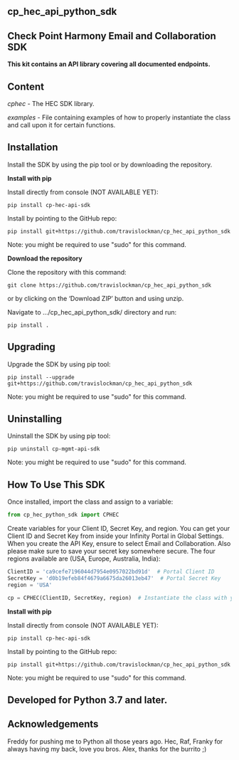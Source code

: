 ## cp_hec_api_python_sdk

## **Check Point Harmony Email and Collaboration SDK**

**This kit contains an API library covering all documented endpoints.**

## **Content**
*cphec* - The HEC SDK library.

*examples* - File containing examples of how to properly instantiate the class and call upon it for certain functions.



## **Installation**

Install the SDK by using the pip tool or by downloading the repository.



**Install with pip**

Install directly from console (NOT AVAILABLE YET):

`pip install cp-hec-api-sdk`

Install by pointing to the GitHub repo:

`pip install git+https://github.com/travislockman/cp_hec_api_python_sdk`

Note: you might be required to use "sudo" for this command.



**Download the repository**

Clone the repository with this command:

`git clone https://github.com/travislockman/cp_hec_api_python_sdk`

or by clicking on the ‘Download ZIP’ button and using unzip.

Navigate to .../cp_hec_api_python_sdk/ directory and run:

`pip install .`


## **Upgrading**

Upgrade the SDK by using pip tool:

`pip install --upgrade git+https://github.com/travislockman/cp_hec_api_python_sdk`

Note: you might be required to use "sudo" for this command.

## **Uninstalling**

Uninstall the SDK by using pip tool:

`pip uninstall cp-mgmt-api-sdk`

Note: you might be required to use "sudo" for this command.


## **How To Use This SDK**

Once installed, import the class and assign to a variable:

```python
from cp_hec_python_sdk import CPHEC
```

Create variables for your Client ID, Secret Key, and region.
You can get your Client ID and Secret Key from inside your Infinity Portal in Global Settings.
When you create the API Key, ensure to select Email and Collaboration.
Also please make sure to save your secret key somewhere secure.
The four regions available are (USA, Europe, Australia, India):

```python
ClientID = 'ca9cefe7196044d7954e0957022bd91d'  # Portal Client ID
SecretKey = 'd0b19efeb84f4679a6675da26013eb47'  # Portal Secret Key
region = 'USA'

cp = CPHEC(ClientID, SecretKey, region)  # Instantiate the class with your information and assign it to a variable.
```



**Install with pip**

Install directly from console (NOT AVAILABLE YET):

`pip install cp-hec-api-sdk`

Install by pointing to the GitHub repo:

`pip install git+https://github.com/travislockman/cp_hec_api_python_sdk`

Note: you might be required to use "sudo" for this command.


## **Developed for Python 3.7 and later.**

## **Acknowledgements**

Freddy for pushing me to Python all those years ago.
Hec, Raf, Franky for always having my back, love you bros.
Alex, thanks for the burrito ;)